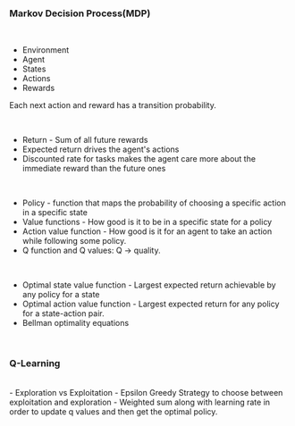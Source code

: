 ### Markov Decision Process(MDP)

<br/>

- Environment
- Agent
- States
- Actions
- Rewards


Each next action and reward has a transition probability.

<br/>

- Return - Sum of all future rewards
- Expected return drives the agent's actions
- Discounted rate for tasks makes the agent care more about the immediate reward than the future ones

<br/>

- Policy - function that maps the probability of choosing a specific action in a specific state
- Value functions - How good is it to be in a specific state for a policy
- Action value function - How good is it for an agent to take an action while following some policy.
- Q function and Q values: Q -> quality.


<br/>

- Optimal state value function - Largest expected return achievable by any policy for a state
- Optimal action value function - Largest expected return for any policy for a state-action pair.
- Bellman optimality equations

<br/>

### Q-Learning

<br/>
- Exploration vs Exploitation
- Epsilon Greedy Strategy to choose between exploitation and exploration
- Weighted sum along with learning rate in order to update q values and then get the optimal policy.

